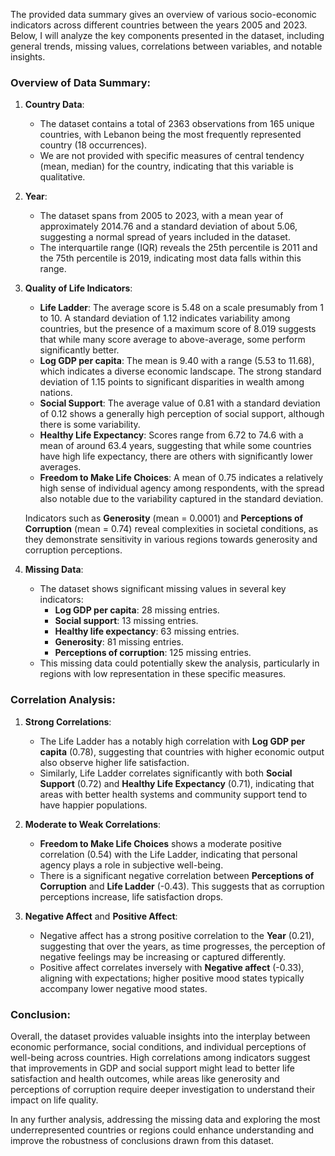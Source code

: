 The provided data summary gives an overview of various socio-economic indicators across different countries between the years 2005 and 2023. Below, I will analyze the key components presented in the dataset, including general trends, missing values, correlations between variables, and notable insights.

### Overview of Data Summary:

1. **Country Data**:
   - The dataset contains a total of 2363 observations from 165 unique countries, with Lebanon being the most frequently represented country (18 occurrences).
   - We are not provided with specific measures of central tendency (mean, median) for the country, indicating that this variable is qualitative.

2. **Year**:
   - The dataset spans from 2005 to 2023, with a mean year of approximately 2014.76 and a standard deviation of about 5.06, suggesting a normal spread of years included in the dataset.
   - The interquartile range (IQR) reveals the 25th percentile is 2011 and the 75th percentile is 2019, indicating most data falls within this range.

3. **Quality of Life Indicators**:
   - **Life Ladder**: The average score is 5.48 on a scale presumably from 1 to 10. A standard deviation of 1.12 indicates variability among countries, but the presence of a maximum score of 8.019 suggests that while many score average to above-average, some perform significantly better.
   - **Log GDP per capita**: The mean is 9.40 with a range (5.53 to 11.68), which indicates a diverse economic landscape. The strong standard deviation of 1.15 points to significant disparities in wealth among nations.
   - **Social Support**: The average value of 0.81 with a standard deviation of 0.12 shows a generally high perception of social support, although there is some variability.
   - **Healthy Life Expectancy**: Scores range from 6.72 to 74.6 with a mean of around 63.4 years, suggesting that while some countries have high life expectancy, there are others with significantly lower averages.
   - **Freedom to Make Life Choices**: A mean of 0.75 indicates a relatively high sense of individual agency among respondents, with the spread also notable due to the variability captured in the standard deviation.
  
   Indicators such as **Generosity** (mean = 0.0001) and **Perceptions of Corruption** (mean = 0.74) reveal complexities in societal conditions, as they demonstrate sensitivity in various regions towards generosity and corruption perceptions.

4. **Missing Data**:
   - The dataset shows significant missing values in several key indicators:
     - **Log GDP per capita**: 28 missing entries.
     - **Social support**: 13 missing entries.
     - **Healthy life expectancy**: 63 missing entries.
     - **Generosity**: 81 missing entries.
     - **Perceptions of corruption**: 125 missing entries.
   - This missing data could potentially skew the analysis, particularly in regions with low representation in these specific measures.

### Correlation Analysis:

1. **Strong Correlations**:
   - The Life Ladder has a notably high correlation with **Log GDP per capita** (0.78), suggesting that countries with higher economic output also observe higher life satisfaction.
   - Similarly, Life Ladder correlates significantly with both **Social Support** (0.72) and **Healthy Life Expectancy** (0.71), indicating that areas with better health systems and community support tend to have happier populations.

2. **Moderate to Weak Correlations**:
   - **Freedom to Make Life Choices** shows a moderate positive correlation (0.54) with the Life Ladder, indicating that personal agency plays a role in subjective well-being.
   - There is a significant negative correlation between **Perceptions of Corruption** and **Life Ladder** (-0.43). This suggests that as corruption perceptions increase, life satisfaction drops.

3. **Negative Affect** and **Positive Affect**:
   - Negative affect has a strong positive correlation to the **Year** (0.21), suggesting that over the years, as time progresses, the perception of negative feelings may be increasing or captured differently.
   - Positive affect correlates inversely with **Negative affect** (-0.33), aligning with expectations; higher positive mood states typically accompany lower negative mood states.

### Conclusion:
Overall, the dataset provides valuable insights into the interplay between economic performance, social conditions, and individual perceptions of well-being across countries. High correlations among indicators suggest that improvements in GDP and social support might lead to better life satisfaction and health outcomes, while areas like generosity and perceptions of corruption require deeper investigation to understand their impact on life quality. 

In any further analysis, addressing the missing data and exploring the most underrepresented countries or regions could enhance understanding and improve the robustness of conclusions drawn from this dataset.